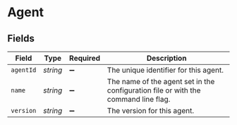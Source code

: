 # Agent


## Fields

| Field                                                                              | Type                                                                               | Required                                                                           | Description                                                                        |
| ---------------------------------------------------------------------------------- | ---------------------------------------------------------------------------------- | ---------------------------------------------------------------------------------- | ---------------------------------------------------------------------------------- |
| `agentId`                                                                          | *string*                                                                           | :heavy_minus_sign:                                                                 | The unique identifier for this agent.                                              |
| `name`                                                                             | *string*                                                                           | :heavy_minus_sign:                                                                 | The name of the agent set in the configuration file or with the command line flag. |
| `version`                                                                          | *string*                                                                           | :heavy_minus_sign:                                                                 | The version for this agent.                                                        |